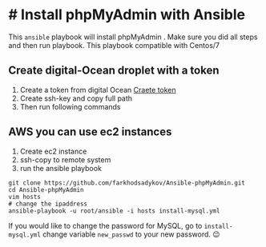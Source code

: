 # # Install phpMyAdmin with Ansible
This `ansible` playbook will install phpMyAdmin . Make sure you did all steps and then run playbook.  This playbook compatible with Centos/7

## Create digital-Ocean droplet with a token 
1. Create  a token from digital Ocean [Craete token ](https://www.digitalocean.com/docs/api/create-personal-access-token/)
2. Create ssh-key and copy full path 
3. Then run following commands 

## AWS you can use ec2 instances 
1. Create ec2 instance 
2. ssh-copy to remote system 
3. run the ansible playbook 

```
git clone https://github.com/farkhodsadykov/Ansible-phpMyAdmin.git
cd Ansible-phpMyAdmin
vim hosts 
# change the ipaddress
ansible-playbook -u root/ansible -i hosts install-mysql.yml 
```

If you would like to change the password for MySQL,  go to `install-mysql.yml` change variable `new_passwd` to your new password. 😉 